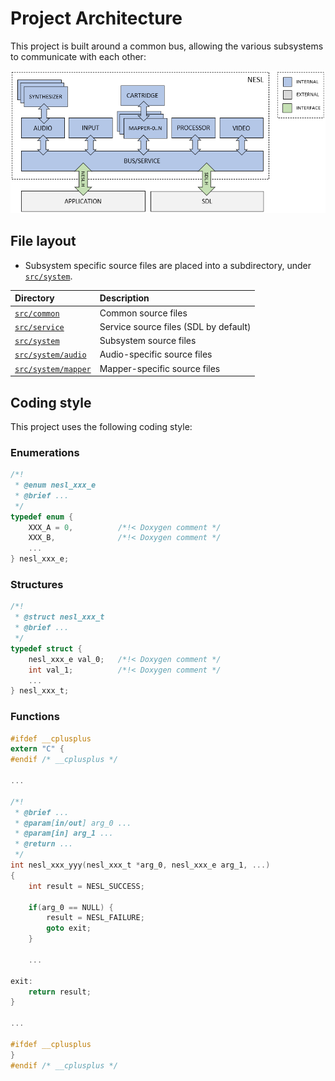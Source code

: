 # Project Architecture

This project is built around a common bus, allowing the various subsystems to communicate with each other:

![Architecture](../docs/arch.png "Architecture")

## File layout

* Subsystem specific source files are placed into a subdirectory, under [`src/system`](system).

|Directory                           |Description                          |
|:-----------------------------------|:------------------------------------|
|[`src/common`](common)              |Common source files                  |
|[`src/service`](service)            |Service source files (SDL by default)|
|[`src/system`](system)              |Subsystem source files               |
|[`src/system/audio`](system/audio)  |Audio-specific source files          |
|[`src/system/mapper`](system/mapper)|Mapper-specific source files         |

## Coding style

This project uses the following coding style:

### Enumerations

```c
/*!
 * @enum nesl_xxx_e
 * @brief ...
 */
typedef enum {
    XXX_A = 0,          /*!< Doxygen comment */
    XXX_B,              /*!< Doxygen comment */
    ...
} nesl_xxx_e;
```

### Structures

```c
/*!
 * @struct nesl_xxx_t
 * @brief ...
 */
typedef struct {
    nesl_xxx_e val_0;   /*!< Doxygen comment */
    int val_1;          /*!< Doxygen comment */
    ...
} nesl_xxx_t;
```

### Functions

```c
#ifdef __cplusplus
extern "C" {
#endif /* __cplusplus */

...

/*!
 * @brief ...
 * @param[in/out] arg_0 ...
 * @param[in] arg_1 ...
 * @return ...
 */
int nesl_xxx_yyy(nesl_xxx_t *arg_0, nesl_xxx_e arg_1, ...)
{
    int result = NESL_SUCCESS;

    if(arg_0 == NULL) {
        result = NESL_FAILURE;
        goto exit;
    }

    ...

exit:
    return result;
}

...

#ifdef __cplusplus
}
#endif /* __cplusplus */
```

